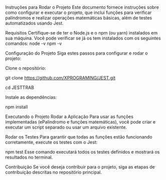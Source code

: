 Instruções para Rodar o Projeto
Este documento fornece instruções sobre como configurar e executar o projeto, que inclui funções para verificar palíndromos e realizar operações matemáticas básicas, além de testes automatizados usando Jest.

Requisitos
Certifique-se de ter o Node.js e o npm (ou yarn) instalados em sua máquina. Você pode verificar se já os tem instalados com os seguintes comandos:
node -v
npm -v

Configuração do Projeto
Siga estes passos para configurar e rodar o projeto:

Clone o repositório:

git clone https://github.com/XPROGRAMING/JEST.git


cd JESTTRAB

Instale as dependências:

npm install

Executando o Projeto
Rodar a Aplicação
Para usar as funções implementadas (ePalindromo e funções matemáticas), você pode criar e executar um script separado ou usar um arquivo existente.

Rodar os Testes
Para garantir que todas as funções estão funcionando corretamente, execute os testes com o Jest:

npm test
Esse comando executará todos os testes definidos e mostrará os resultados no terminal.

Contribuição
Se você deseja contribuir para o projeto, siga as etapas de contribuição descritas no repositório principal.



